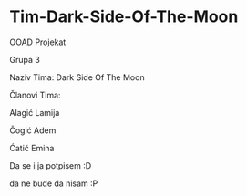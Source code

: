 # Tim-Dark-Side-Of-The-Moon
OOAD Projekat

Grupa 3

Naziv Tima: Dark Side Of The Moon

Članovi Tima:

Alagić Lamija 

Čogić Adem

Ćatić Emina

Da se i ja potpisem :D

da ne bude da nisam :P
